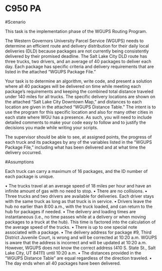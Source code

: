 # C950 PA

#Scenario

This task is the implementation phase of the WGUPS Routing Program.

The Western Governors University Parcel Service (WGUPS) needs to determine an efficient route and delivery distribution for their daily local deliveries (DLD) because packages are not currently being consistently delivered by their promised deadline. The Salt Lake City DLD route has three trucks, two drivers, and an average of 40 packages to deliver each day. Each package has specific criteria and delivery requirements that are listed in the attached “WGUPS Package File.”

Your task is to determine an algorithm, write code, and present a solution where all 40 packages will be delivered on time while meeting each package’s requirements and keeping the combined total distance traveled under 140 miles for all trucks. The specific delivery locations are shown on the attached “Salt Lake City Downtown Map,” and distances to each location are given in the attached “WGUPS Distance Table.” The intent is to use the program for this specific location and also for many other cities in each state where WGU has a presence. As such, you will need to include detailed comments to make your code easy to follow and to justify the decisions you made while writing your scripts.

The supervisor should be able to see, at assigned points, the progress of each truck and its packages by any of the variables listed in the “WGUPS Package File,” including what has been delivered and at what time the delivery occurred.

#Assumptions

 Each truck can carry a maximum of 16 packages, and the ID number of each package is unique.

•  The trucks travel at an average speed of 18 miles per hour and have an infinite amount of gas with no need to stop.
•  There are no collisions.
•  Three trucks and two drivers are available for deliveries. Each driver stays with the same truck as long as that truck is in service.
•  Drivers leave the hub no earlier than 8:00 a.m., with the truck loaded, and can return to the hub for packages if needed.
•  The delivery and loading times are instantaneous (i.e., no time passes while at a delivery or when moving packages to a truck at the hub). This time is factored into the calculation of the average speed of the trucks.
•  There is up to one special note associated with a package.
•  The delivery address for package #9, Third District Juvenile Court, is wrong and will be corrected at 10:20 a.m. WGUPS is aware that the address is incorrect and will be updated at 10:20 a.m. However, WGUPS does not know the correct address (410 S. State St., Salt Lake City, UT 84111) until 10:20 a.m.
•  The distances provided in the “WGUPS Distance Table” are equal regardless of the direction traveled.
•  The day ends when all 40 packages have been delivered.
